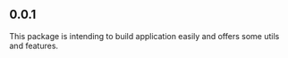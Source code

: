 ## 0.0.1

This package is intending to build application easily and offers some utils and features.

